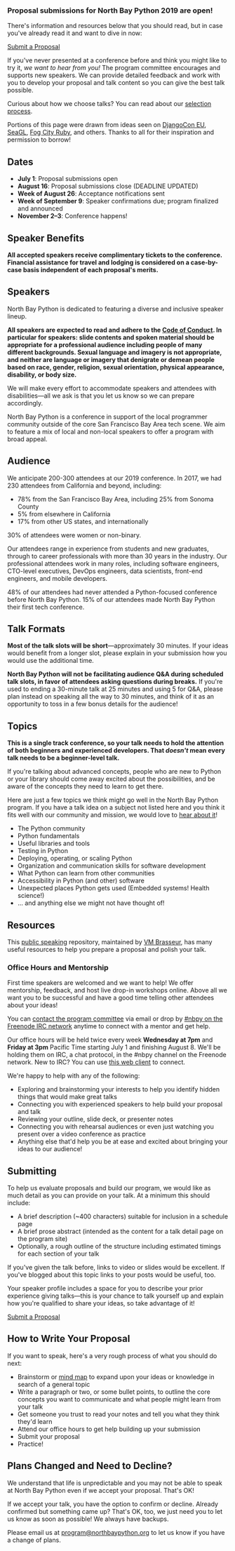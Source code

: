 ### Proposal submissions for North Bay Python 2019 are open!

There's information and resources below that you should read, but in case you've already read it and want to dive in now:

<div class="btn-group">
  <a class="btn btn-lg btn-primary" href="/dashboard">Submit a Proposal</a>
</div>

If you've never presented at a conference before and think you might like to try it, *we want to hear from you!* The program committee encourages and supports new speakers. We can provide detailed feedback and work with you to develop your proposal and talk content so you can give the best talk possible.

Curious about how we choose talks? You can read about our [selection process](/program/selection-process).

Portions of this page were drawn from ideas seen on [DjangoCon EU](https://djangocon.eu), [SeaGL](https://seagl.org), [Fog City Ruby](http://www.fogcityruby.com/speak/), and others. Thanks to all for their inspiration and permission to borrow!

## Dates<a name="dates"></a>

+ **July 1**: Proposal submissions open
+ **August 16**: Proposal submissions close (DEADLINE UPDATED)
+ **Week of August 26**: Acceptance notifications sent
+ **Week of September 9**: Speaker confirmations due; program finalized and announced
+ **November 2–3**: Conference happens!


## Speaker Benefits
**All accepted speakers receive complimentary tickets to the conference. Financial assistance for travel and lodging is considered on a case-by-case basis independent of each proposal's merits.**

## Speakers<a name="speakers"></a>

North Bay Python is dedicated to featuring a diverse and inclusive speaker lineup.

**All speakers are expected to read and adhere to the [Code of Conduct](/code-of-conduct). In particular for speakers: slide contents and spoken material should be appropriate for a professional audience including people of many different backgrounds. Sexual language and imagery is not appropriate, and neither are language or imagery that denigrate or demean people based on race, gender, religion, sexual orientation, physical appearance, disability, or body size.**

We will make every effort to accommodate speakers and attendees with disabilities&mdash;all we ask is that you let us know so we can prepare accordingly.

North Bay Python is a conference in support of the local programmer community outside of the core San Francisco Bay Area tech scene. We aim to feature a mix of local and non-local speakers to offer a program with broad appeal.


## Audience

We anticipate 200-300 attendees at our 2019 conference. In 2017, we had 230 attendees from California and beyond, including:

+ 78% from the San Francisco Bay Area, including 25% from Sonoma County
+ 5% from elsewhere in California
+ 17% from other US states, and internationally

30% of attendees were women or non-binary.

Our attendees range in experience from students and new graduates, through to career professionals with more than 30 years in the industry. Our professional attendees work in many roles, including software engineers, CTO-level executives, DevOps engineers, data scientists, front-end engineers, and mobile developers.

48% of our attendees had never attended a Python-focused conference before North Bay Python. 15% of our attendees made North Bay Python their first tech conference.

## Talk Formats<a name="talk-formats"></a>

**Most of the talk slots will be short**&mdash;approximately 30 minutes. If your ideas would benefit from a longer slot, please explain in your submission how you would use the additional time.

**North Bay Python will not be facilitating audience Q&A during scheduled talk slots, in favor of attendees asking questions during breaks.** If you're used to ending a 30-minute talk at 25 minutes and using 5 for Q&A, please plan instead on speaking all the way to 30 minutes, and think of it as an opportunity to toss in a few bonus details for the audience!


## Topics<a name="topics"></a>

**This is a single track conference, so your talk needs to hold the attention of both beginners and experienced developers. That *doesn't* mean every talk needs to be a beginner-level talk.**

If you're talking about advanced concepts, people who are new to Python or your library should come away excited about the possibilities, and be aware of the concepts they need to learn to get there.

Here are just a few topics we think might go well in the North Bay Python program. If you have a talk idea on a subject not listed here and you think it fits well with our community and mission, we would love to [hear about it](mailto:program@northbaypython.org)!

+ The Python community
+ Python fundamentals
+ Useful libraries and tools
+ Testing in Python
+ Deploying, operating, or scaling Python
+ Organization and communication skills for software development
+ What Python can learn from other communities
+ Accessibility in Python (and other) software
+ Unexpected places Python gets used (Embedded systems! Health science!)
+ ... and anything else we might not have thought of!


## Resources<a name="resources"></a>

This [public speaking](https://github.com/vmbrasseur/Public_Speaking) repository, maintained by [VM Brasseur](https://twitter.com/vmbrasseur), has many useful resources to help you prepare a proposal and polish your talk.

### Office Hours and Mentorship<a name="mentorship"></a>

First time speakers are welcomed and we want to help! We offer mentorship, feedback, and host live drop-in workshops online. Above all we want you to be successful and have a good time telling other attendees about your ideas!

You can [contact the program committee](mailto:program@northbaypython.org) via email or drop by [#nbpy on the Freenode IRC network](https://webchat.freenode.net/?channels=%23nbpy) anytime to connect with a mentor and get help.

Our office hours will be held twice every week **Wednesday at 7pm** and **Friday at 3pm** Pacific Time starting July 1 and finishing August 8. We'll be holding them on IRC, a chat protocol, in the #nbpy channel on the Freenode network. New to IRC? You can use [this web client](https://webchat.freenode.net/?channels=%23nbpy) to connect.

We're happy to help with any of the following:

+ Exploring and brainstorming your interests to help you identify hidden things that would make great talks
+ Connecting you with experienced speakers to help build your proposal and talk
+ Reviewing your outline, slide deck, or presenter notes
+ Connecting you with rehearsal audiences or even just watching you present over a video conference as practice
+ Anything else that'd help you be at ease and excited about bringing your ideas to our audience!


## Submitting<a name="submitting"></a>

To help us evaluate proposals and build our program, we would like as much detail as you can provide on your talk. At a minimum this should include:

+ A brief description (~400 characters) suitable for inclusion in a schedule page
+ A brief prose abstract (intended as the content for a talk detail page on the program site)
+ Optionally, a rough outline of the structure including estimated timings for each section of your talk

If you've given the talk before, links to video or slides would be excellent. If you've blogged about this topic links to your posts would be useful, too.

Your speaker profile includes a space for you to describe your prior experience giving talks&mdash;this is your chance to talk yourself up and explain how you're qualified to share your ideas, so take advantage of it!

<div class="btn-group">
  <a class="btn btn-lg btn-primary" href="/dashboard">Submit a Proposal</a>
</div>

## How to Write Your Proposal<a name="how-to-write-your-proposal"></a>

If you want to speak, here's a very rough process of what you should do next:

+ Brainstorm or [mind map](https://en.wikipedia.org/wiki/Mind_map) to expand upon your ideas or knowledge in search of a general topic
+ Write a paragraph or two, or some bullet points, to outline the core concepts you want to communicate and what people might learn from your talk
+ Get someone you trust to read your notes and tell you what they think they'd learn
+ Attend our office hours to get help building up your submission
+ Submit your proposal
+ Practice!

## Plans Changed and Need to Decline?<a name="need-to-decline"></a>

We understand that life is unpredictable and you may not be able to speak at North Bay Python even if we accept your proposal. That's OK!

If we accept your talk, you have the option to confirm or decline. Already confirmed but something came up? That's OK, too, we just need you to let us know as soon as possible! We always have backups.

Please email us at [program@northbaypython.org](mailto:program@northbaypython.org) to let us know if you have a change of plans.
